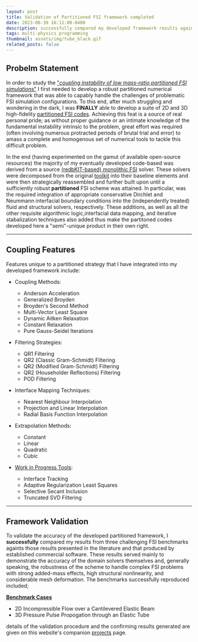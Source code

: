 ```yaml
---
layout: post
title: Validation of Partitioned FSI framework completed
date: 2023-06-30 16:11:00-0400
description: successfully compared my developed framework results against established 2D and 3D FSI benchmarks
tags: multi-physics programming
thumbnail: assets/img/tube_black.gif
related_posts: false
---
```


## Probelm Statement
In order to study the ["*coupling  instability of low mass-ratio partitioned FSI simulations*"](https://jtgonzo.github.io/) I first needed to develop a robust partitioned numerical framework that was able to capably handle the challenges of problematic FSI simulation configurations. To this end, after much struggling and wondering in the dark, I was **FINALLY** able to develop a suite of 2D and 3D high-fidelity [partitioned FSI codes](](https://github.com/JTGonzo/Partitioned_FSI)). Achieving this feat is a source of real personal pride; as without proper guidance or an intimate knowledge of the fundamental instability intrinsic to the problem, great effort  was required (often involving numerous protracted periods of brutal trial and error) to amass a complete and homogenous set of numerical tools to tackle this difficult problem.

In the end (having experimented on the gamut of available open-source resources) the majority of my eventually developed code-based was derived from a source [(redbKIT-based) monolithic FSI](https://github.com/JTGonzo/Monolithic_FSI) solver. These solvers were decomposed from the original [toolkit](https://github.com/redbKIT/redbKIT) into their baseline elements and were then strategically reassembled and further built upon until a sufficiently robust **partitioned** FSI scheme was attained. In particular, was the required integration of appropriate conservative Dirchlet and Neummann interfacial boundary conditions into the (independently treated) fluid and structural solvers, respectively. These additions, as well as all the other requisite algorithmic logic,interfacial data mapping, and iterative stabalization techniques also added thus make the partitoned codes developed here a "semi"-unique product in their own right. 
 
---

## Coupling Features
Features unique to a partitioned strategy that I have integrated into my developed framework include:<br>
* Coupling Methods:
  - Anderson Acceleration
  - Generalized Broyden
  - Broyden's Second Method
  - Multi-Vector Least Square 
  - Dynamic Aitken Relaxation 
  - Constant Relaxation 
  - Pure Gauss-Seidel Iterations

* Filtering Strategies:
  - QR1 Filtering
  - QR2 (Classic Gram-Schmidt) Filtering
  - QR2 (Modified Gram-Schmidt) Filtering
  - QR2 (Householder Reflections) Filtering
  - POD Filtering

* Interface Mapping Techniques:
  - Nearest Neighbour Interpolation
  - Projection and Linear Interpolation
  - Radial Basis Function Interpolation

* Extrapolation Methods:
  - Constant
  - Linear 
  - Quadratic
  - Cubic

* [Work in Progress Tools](https://github.com/JTGonzo/Multi-Threaded_Partitioned_FSI):
  - Interface Tracking 
  - Adaptive Regularization Least Squares
  - Selective Secant Inclusion
  - Truncated SVD Filtering

---

## Framework Validation
To validate the accuracy of the developed partitioned framework, I **successfully** compared my results from three challenging FSI benchmarks againts those results presented in the literature and that produced by established commercial software. These results served mainly to demonstrate the accuracy of the domain solvers themselves and, generally speaking, the robustness of the scheme to handle complex FSI problems with strong added-mass effects, high structural nonlinearity, and considerable mesh deformation. The benchmarks successfully reproduced included;

<ins>**Benchmark Cases**</ins><br>
<ul>
    <li> 2D Incompressible Flow over a Cantilevered Elastic Beam</li>
    <li> 3D Pressure Pulse Propogation through an Elastic Tube</li>
</ul>

details of the validation procedure and the confirming results generated are given on this website's companion [projects](https://jtgonzo.github.io/projects/) page. 